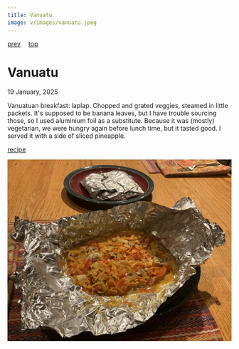 ```yaml
---
title: Vanuatu
image: v/images/vanuatu.jpeg
---
```

[prev](../u/uzbekistan.md)&emsp;
[top](../index.md)&emsp;
# Vanuatu
19 January, 2025

Vanuatuan breakfast: laplap. Chopped and grated veggies, steamed in
little packets. It's supposed to be banana leaves, but I have trouble
sourcing those, so I used aluminium foil as a substitute. Because it
was (mostly) vegetarian, we were hungry again before lunch time, but
it tasted good. I served it with a side of sliced pineapple.

[recipe](https://www.atravel.blog/post/laplap)<br>

![breakfast](images/vanuatu.jpeg)
